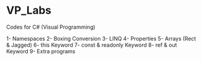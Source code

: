 # VP_Labs
Codes for C# (Visual Programming)

1- Namespaces
2- Boxing Conversion
3- LINQ
4- Properties
5- Arrays (Rect & Jagged)
6- this Keyword
7- const & readonly Keyword
8- ref & out Keyword
9- Extra programs
